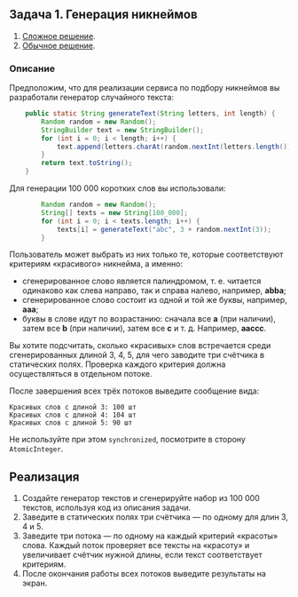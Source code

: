 ## Задача 1. Генерация никнеймов

1. [Cложное решение](.difficult_decision/src/task_1).
2. [Обычное решение](.usual_solution/src/task_1).

### Описание

Предположим, что для реализации сервиса по подбору никнеймов вы разработали генератор случайного текста:

```java
    public static String generateText(String letters, int length) {
        Random random = new Random();
        StringBuilder text = new StringBuilder();
        for (int i = 0; i < length; i++) {
            text.append(letters.charAt(random.nextInt(letters.length())));
        }
        return text.toString();
    }
```
Для генерации 100 000 коротких слов вы использовали:

```java
        Random random = new Random();
        String[] texts = new String[100_000];
        for (int i = 0; i < texts.length; i++) {
            texts[i] = generateText("abc", 3 + random.nextInt(3));
        }
```

Пользователь может выбрать из них только те, которые соответствуют критериям «красивого» никнейма, а именно:

* сгенерированное слово является палиндромом, т. е. читается одинаково как слева направо, так и справа налево, например, **abba**;
* сгенерированное слово состоит из одной и той же буквы, например, **aaa**;
* буквы в слове идут по возрастанию: сначала все **a** (при наличии), затем все **b** (при наличии), затем все **c** и т. д. Например, **aaccc**.

Вы хотите подсчитать, сколько «красивых» слов встречается среди сгенерированных длиной 3, 4, 5, для чего заводите три счётчика в статических полях. 
Проверка каждого критерия должна осуществляться в отдельном потоке. 

После завершения всех трёх потоков выведите сообщение вида:

```text
Красивых слов с длиной 3: 100 шт
Красивых слов с длиной 4: 104 шт
Красивых слов с длиной 5: 90 шт
```
Не используйте при этом `synchronized`, посмотрите в сторону `AtomicInteger`.

## Реализация

1. Создайте генератор текстов и сгенерируйте набор из 100 000 текстов, используя код из описания задачи.
2. Заведите в статических полях три счётчика — по одному для длин 3, 4 и 5.
3. Заведите три потока — по одному на каждый критерий «красоты» слова. Каждый поток проверяет все тексты на «красоту» и увеличивает счётчик нужной длины, если текст соответствует критериям.
4. После окончания работы всех потоков выведите результаты на экран.